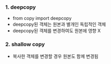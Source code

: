 ### 1. deepcopy
- from copy import deepcopy
- deepcopy된 객체는 원본과 별개인 독립적인 객체
- deepcopy된 객체를 변경하여도 원본에 영향 X
   
### 2. shallow copy
- 복사한 객체를 변경할 경우 원본도 함께 변경됨